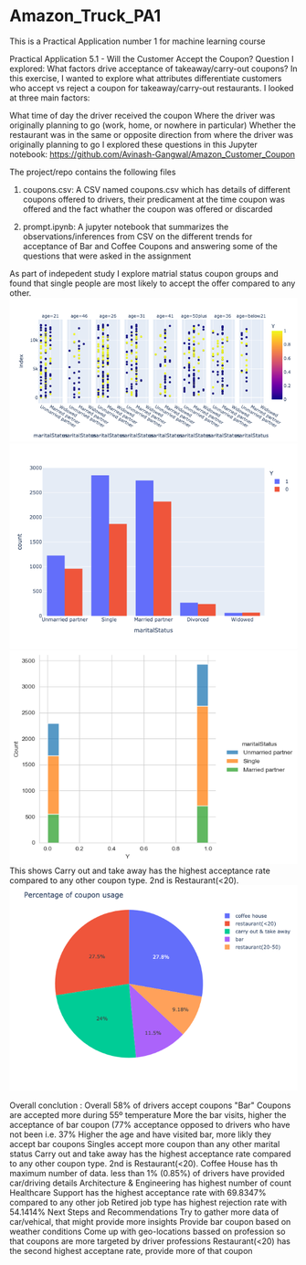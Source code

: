 # Amazon_Truck_PA1
This is a Practical Application number 1 for machine learning course

Practical Application 5.1 - Will the Customer Accept the Coupon?
Question I explored: What factors drive acceptance of takeaway/carry-out coupons?
In this exercise, I wanted to explore what attributes differentiate customers who accept vs reject a coupon for takeaway/carry-out restaurants. I looked at three main factors:

What time of day the driver received the coupon
Where the driver was originally planning to go (work, home, or nowhere in particular)
Whether the restaurant was in the same or opposite direction from where the driver was originally planning to go
I explored these questions in this Jupyter notebook: https://github.com/Avinash-Gangwal/Amazon_Customer_Coupon

The project/repo contains the following files

1. coupons.csv:
A CSV named coupons.csv which has details of different coupons offered to drivers, their predicament at the time coupon was offered and the fact whather the coupon was offered or discarded

2. prompt.ipynb:
A jupyter notebook that summarizes the observations/inferences from CSV on the different trends for acceptance of Bar and Coffee Coupons and answering some of the questions that were asked in the assignment

As part of indepedent study I explore matrial status coupon groups and found that single people are most likely to accept the offer compared to any other.
![alt text](Images/maritalgroup.png)
![alt text](Images/maritalvsacceotence.png)
![alt text](Images/maritalvsage.png)
This shows Carry out and take away has the highest acceptance rate compared to any other coupon type. 2nd is Restaurant(<20).
![alt text](Images/maritalvscoupon.png)

Overall conclution :
Overall 58% of drivers accept coupons
"Bar" Coupons are accepted more during 55º temperature
More the bar visits, higher the acceptance of bar coupon (77% acceptance opposed to drivers who have not been i.e. 37%
Higher the age and have visited bar, more likly they accept bar coupons
Singles accept more coupon than any other marital status
Carry out and take away has the highest acceptance rate compared to any other coupon type. 2nd is Restaurant(<20).
Coffee House has th maximum number of data.
less than 1% (0.85%) of drivers have provided car/driving details
Architecture & Engineering has highest number of count
Healthcare Support has the highest acceptance rate with 69.8347% compared to any other job
Retired job type has highest rejection rate with 54.1414%
Next Steps and Recommendations
Try to gather more data of car/vehical, that might provide more insights
Provide bar coupon based on weather conditions
Come up with geo-locations bassed on profession so that coupons are more targeted by driver professions
Restaurant(<20) has the second highest acceptane rate, provide more of that coupon
